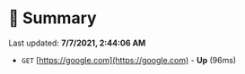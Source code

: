 # 📖 Summary
Last updated: **7/7/2021, 2:44:06 AM**

- `GET` [https://google.com](https://google.com) - **Up** (96ms)
